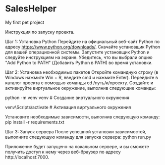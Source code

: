 # SalesHelper
My first pet project

Инструкция по запуску проекта.

Шаг 1: Установка Python
Перейдите на официальный веб-сайт Python по адресу https://www.python.org/downloads/.
Скачайте установщик Python для вашей операционной системы.
Запустите установщик Python и следуйте инструкциям на экране. Убедитесь, что вы выбрали опцию "Add Python to PATH" (Добавить Python в PATH) во время установки.

Шаг 2: Установка необходимых пакетов
Откройте командную строку (в Windows нажмите Win + R, введите cmd и нажмите Enter).
Перейдите в каталог проекта с помощью команды cd /путь/к/проекту.
Создайте и активируйте виртуальное окружение, выполнив следующие команды:

python -m venv venv  # Создание виртуального окружения

venv\Scripts\activate  # Активация виртуального окружения

Установите необходимые зависимости, выполнив следующую команду:
pip install -r requirements.txt

Шаг 3: Запуск сервера
После успешной установки зависимостей, выполните следующую команду для запуска сервера:
python run.py

Приложение будет запущено на локальном сервере, и вы сможете получить доступ к нему через веб-браузер по адресу http://localhost:7000.

